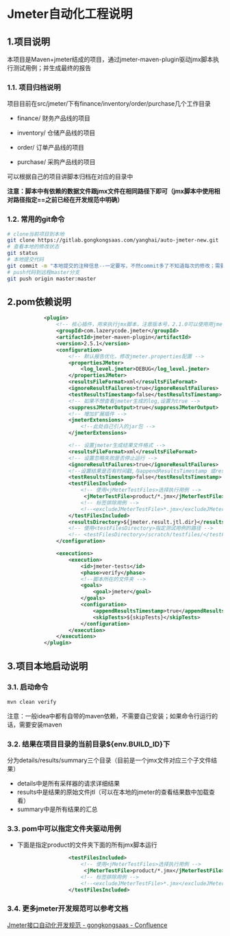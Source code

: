 # Jmeter自动化工程说明

## 1.项目说明

本项目是Maven+jmeter结成的项目，通过jmeter-maven-plugin驱动jmx脚本执行测试用例；并生成最终的报告

### 1.1. 项目归档说明

项目目前在src/jmeter/下有finance/inventory/order/purchase几个工作目录

- finance/    财务产品线的项目

- inventory/    仓储产品线的项目

- order/    订单产品线的项目

- purchase/    采购产品线的项目

可以根据自己的项目讲脚本归档在对应的目录中

**注意：脚本中有依赖的数据文件跟jmx文件在相同路径下即可（jmx脚本中使用相对路径指定==之前已经在开发规范中明确）**

### 1.2. 常用的git命令

```bash
# clone当前项目到本地
git clone https://gitlab.gongkongsaas.com/yanghai/auto-jmeter-new.git 
# 查看本地的修改状态
git status
# 本地提交代码
git commit -m "本地提交的注释信息--一定要写，不然commit多了不知道每次的修改；需要具体查看文件才能区分"
# push代码到远程master分支
git push origin master:master
```



## 2.pom依赖说明

```xml
			<plugin>
				<!-- 核心插件，用来执行jmx脚本，注意版本号，2.1.0可以使用用jmeter3.1生成的脚本。最新的2.2.0使用jmeter3.2生成的脚本 -->
				<groupId>com.lazerycode.jmeter</groupId>
				<artifactId>jmeter-maven-plugin</artifactId>
				<version>2.5.1</version>
				<configuration>
					<!-- 默认报告优化，修改jmeter.properties配置 -->
					<propertiesJMeter>
						<log_level.jmeter>DEBUG</log_level.jmeter>
					</propertiesJMeter>
					<resultsFileFormat>xml</resultsFileFormat>
					<ignoreResultFailures>true</ignoreResultFailures>
					<testResultsTimestamp>false</testResultsTimestamp>
					<!-- 如果不想查看jmeter生成的log,设置为true -->
					<suppressJMeterOutput>true</suppressJMeterOutput>
					<!-- 增加扩展插件 -->
					<jmeterExtensions>
						<!--此处自己引入的jar包 -->
					</jmeterExtensions>

					<!-- 设置jmeter生成结果文件格式 -->
					<resultsFileFormat>xml</resultsFileFormat>
					<!-- 设置忽略失败是否停止运行 -->
					<ignoreResultFailures>true</ignoreResultFailures>
					<!--设置结果是否有时间戳,与appendResultsTimestamp 或resultsFileNameDateFormat 搭配使用 -->
					<testResultsTimestamp>false</testResultsTimestamp>
					<testFilesIncluded>
						<!-- 使用<jMeterTestFiles>选择执行用例 -->
						 <jMeterTestFile>product/*.jmx</jMeterTestFile>
						<!-- 标签排除用例 -->
						<!--<excludeJMeterTestFile>*.jmx</excludeJMeterTestFile>-->
					</testFilesIncluded>
					<resultsDirectory>${jmeter.result.jtl.dir}</resultsDirectory>
					<!-- 使用<testFilesDirectory>指定测试用例的路径 -->
					<!-- <testFilesDirectory>/scratch/testfiles/</testFilesDirectory> -->
				</configuration>

				<executions>
					<execution>
						<id>jmeter-tests</id>
						<phase>verify</phase>
						<!--脚本所在的文件夹 -->
						<goals>
							<goal>jmeter</goal>
						</goals>
						<configuration>
							<appendResultsTimestamp>true</appendResultsTimestamp>
							<skipTests>${skipTests}</skipTests>
						</configuration>
					</execution>
				</executions>
			</plugin>
```

## 3.项目本地启动说明

### 3.1. 启动命令

```bash
mvn clean verify
```

注意：一般idea中都有自带的maven依赖，不需要自己安装；如果命令行运行的话，需要安装maven

### 3.2. 结果在项目目录的当前目录${env.BUILD_ID}下

分为details/results/summary三个目录（目前是一个jmx文件对应三个子文件结果）

- details中是所有采样器的请求详细结果
- results中是结果的原始文件jtl（可以在本地的jmeter的查看结果数中加载查看）
- summary中是所有结果的汇总

### 3.3. pom中可以指定文件夹驱动用例

- 下面是指定product的文件夹下面的所有jmx脚本运行

```xml
					<testFilesIncluded>
						<!-- 使用<jMeterTestFiles>选择执行用例 -->
						 <jMeterTestFile>product/*.jmx</jMeterTestFile>
						<!-- 标签排除用例 -->
						<!--<excludeJMeterTestFile>*.jmx</excludeJMeterTestFile>-->
					</testFilesIncluded>
```

### 3.4. 更多jmeter开发规范可以参考文档

[Jmeter接口自动化开发规范 - gongkongsaas - Confluence](https://confluence.gongkongsaas.com/pages/viewpage.action?pageId=81386154) 